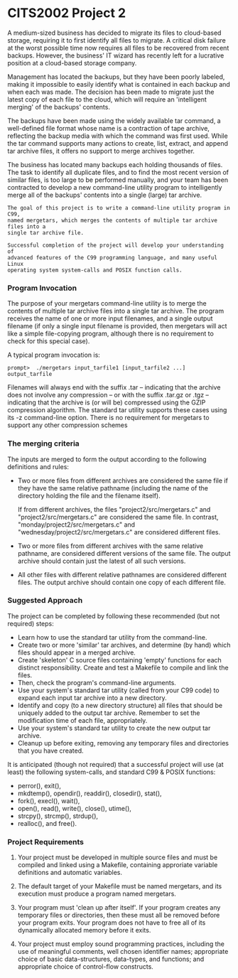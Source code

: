 # CITS2002 Project 2

   A medium-sized business has decided to migrate its files to 
   cloud-based storage, requiring it to first identify all files to migrate. 
   A critical disk failure at the worst possible time now requires all files 
   to be recovered from recent backups. However, the business' IT wizard has 
   recently left for a lucrative position at a cloud-based storage company.
    
   Management has located the backups, but they have been poorly labeled, 
   making it impossible to easily identify what is contained in each 
   backup and when each was made. The decision has been made to migrate 
   just the latest copy of each file to the cloud, which will require 
   an 'intelligent merging' of the backups' contents.

   The backups have been made using the widely available tar command, 
   a well-defined file format whose name is a contraction of tape 
   archive, reflecting the backup media with which the command was 
   first used. While the tar command supports many actions to create, 
   list, extract, and append tar archive files, it offers no support 
   to merge archives together.
   
   The business has located many backups each holding thousands of files. 
   The task to identify all duplicate files, and to find the most recent 
   version of similar files, is too large to be performed manually, and 
   your team has been contracted to develop a new command-line utility 
   program to intelligently merge all of the backups' 
   contents into a single (large) tar archive.
   
    The goal of this project is to write a command-line utility program in C99, 
    named mergetars, which merges the contents of multiple tar archive files into a 
    single tar archive file.
     
    Successful completion of the project will develop your understanding of 
    advanced features of the C99 programming language, and many useful Linux 
    operating system system-calls and POSIX function calls.
    
### Program Invocation

The purpose of your mergetars command-line utility is to merge the contents of multiple tar archive files into a single 
tar archive. The program receives the name of one or more input filenames, and a single output filename (if only a 
single input filename is provided, then mergetars will act like a simple file-copying program, although there is no 
requirement to check for this special case). 

A typical program invocation is:

    prompt>  ./mergetars input_tarfile1 [input_tarfile2 ...] output_tarfile
    
Filenames will always end with the suffix  .tar   – indicating that the archive does not involve any compression – or 
with the suffix  .tar.gz  or  .tgz  – indicating that the archive is (or will be) compressed using the GZIP compression 
algorithm. The standard tar utility supports these cases using its  -z  command-line option. There is no requirement for 
mergetars to support any other compression schemes

### The merging criteria

The inputs are merged to form the output according to the following definitions and rules:

* Two or more files from different archives are considered the same file if they have the same relative pathname 
(including the name of the directory holding the file and the filename itself).

    If from different archives, the files "project2/src/mergetars.c" and "project2/src/mergetars.c" are considered the same file.
    In contrast, "monday/project2/src/mergetars.c" and "wednesday/project2/src/mergetars.c" are considered different files.
    
* Two or more files from different archives with the same relative pathname, are considered different versions of the 
same file. The output archive should contain just the latest of all such versions.

* All other files with different relative pathnames are considered different files. The output archive should contain 
one copy of each different file.

### Suggested Approach

The project can be completed by following these recommended (but not required) steps:

* Learn how to use the standard tar utility from the command-line.
* Create two or more 'similar' tar archives, and determine (by hand) which files should appear in a merged archive.
* Create 'skeleton' C source files containing 'empty' functions for each distinct responsibility. Create and test a 
Makefile to compile and link the files.
* Then, check the program's command-line arguments.
* Use your system's standard tar utility (called from your C99 code) to expand each input tar archive into a new 
directory.
* Identify and copy (to a new directory structure) all files that should be uniquely added to the output tar archive. 
Remember to set the modification time of each file, appropriately.
* Use your system's standard tar utility to create the new output tar archive.
* Cleanup up before exiting, removing any temporary files and directories that you have created.

It is anticipated (though not required) that a successful project will use (at least) the following system-calls, 
and standard C99 & POSIX functions: 
* perror(),  exit(), 
* mkdtemp(),  opendir(),  readdir(),  closedir(),  stat(), 
* fork(),  execl(),  wait(), 
* open(),  read(),  write(),  close(), utime(), 
* strcpy(),  strcmp(),  strdup(), 
* realloc(), and  free(). 

### Project Requirements

1. Your project must be developed in multiple source files and must be compiled and linked using a Makefile, containing 
approriate variable definitions and automatic variables.

2. The default target of your Makefile must be named mergetars, and its execution must produce a program named mergetars.

3. Your program must 'clean up after itself'. If your program creates any temporary files or directories, then these 
must all be removed before your program exits. Your program does not have to free all of its dynamically allocated 
memory before it exits.

4. Your project must employ sound programming practices, including the use of meaningful comments, well chosen 
identifier names; appropriate choice of basic data-structures, data-types, and functions; and appropriate choice of control-flow constructs.